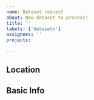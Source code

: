```yaml
---
name: Dataset request
about: New dataset to process?
title: ''
labels: ['datasets']
assignees: ''
projects:

---
```

## Location


## Basic Info
